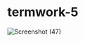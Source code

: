 # termwork-5

![Screenshot (47)](https://user-images.githubusercontent.com/117889978/217556675-ffdb2a14-0aa6-467b-bd5f-d756e34f073d.png)
